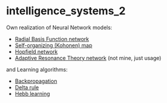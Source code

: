 # intelligence_systems_2
Own realization of Neural Network models:
- [Radial Basis Function network](https://github.com/pustoshilov-d/intelligence_systems_2/blob/master/rbfn.py)
- [Self-organizing (Kohonen) map](https://github.com/pustoshilov-d/intelligence_systems_2/blob/master/Kohon.py)
- [Hopfield network](https://github.com/pustoshilov-d/intelligence_systems_2/blob/master/Hopfield.py)
- [Adaptive Resonance Theory network](https://github.com/pustoshilov-d/intelligence_systems_2/blob/master/ART1.py) (not mine, just usage)

and Learning algorithms:
- [Backpropagation](https://github.com/pustoshilov-d/intelligence_systems_2/blob/master/backpropagation.py)
- [Delta rule](https://github.com/pustoshilov-d/intelligence_systems_2/blob/master/delta.py)
- [Hebb learning](https://github.com/pustoshilov-d/intelligence_systems_2/blob/master/hebb.py)
